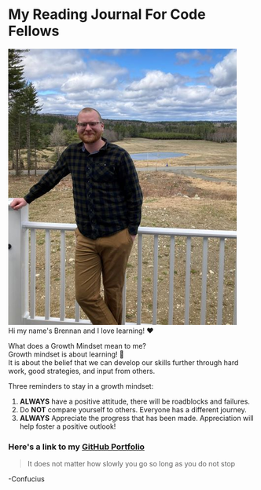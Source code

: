 # My Reading Journal For Code Fellows

![A picture of me Brennan Malone](https://github.com/brennan-malone/reading-notes/blob/7cc5ee17c8ed938af757827058b5fe139605c239/Main%20Profile%20Pic.jpg)
<br>
Hi my name's Brennan and I love learning! ❤️

What does a Growth Mindset mean to me?  <br>
Growth mindset is about learning! 📖  <br>
It is about the belief that we can develop our skills further through hard work, good strategies, and input from others.

Three reminders to stay in a growth mindset:

1. __ALWAYS__ have a positive attitude, there will be roadblocks and failures.
2. Do __NOT__ compare yourself to others. Everyone has a different journey.
3. __ALWAYS__ Appreciate the progress that has been made. Appreciation will help foster a positive outlook!

### Here's a link to my [GitHub Portfolio](github.com/brennan-malone) 

> It does not matter how slowly you go so long as you do not stop

-Confucius

